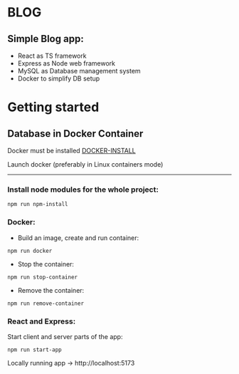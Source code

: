 # BLOG

## Simple Blog app: 

- React as TS framework 
- Express as Node web framework
- MySQL as Database management system 
- Docker to simplify DB setup

# Getting started

## Database in Docker Container

Docker must be installed [DOCKER-INSTALL](https://docs.docker.com/engine/install/)

Launch docker (preferably in Linux containers mode)

---


### **Install node modules for the whole project:**
```
npm run npm-install
```
### **Docker:**
- Build an image, create and run container:
```
npm run docker
```
- Stop the container:
```
npm run stop-container
```
- Remove the container:
```
npm run remove-container
```
### **React and Express:**
Start client and server parts of the app:
```
npm run start-app
```

Locally running app -> http://localhost:5173


